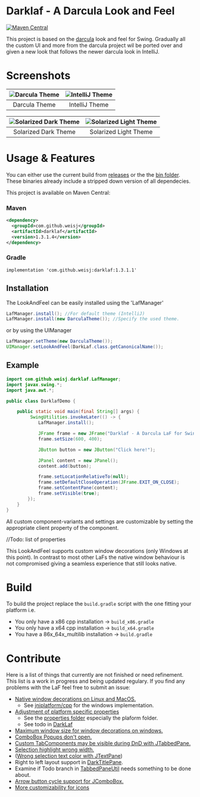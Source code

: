 # Darklaf - A Darcula Look and Feel

[![Maven Central](https://img.shields.io/maven-central/v/com.github.weisj/darklaf.svg?label=Maven%20Central)](https://search.maven.org/search?q=g:%22com.github.weisj%22%20AND%20a:%22darklaf%22)

This project is based on the [darcula](https://github.com/bulenkov/Darcula) look and feel for Swing.
Gradually all the custom UI and more from the darcula project wil be ported over and given a new look that follows the newer darcula look in IntelliJ.


# Screenshots
![Darcula Theme](https://github.com/weisJ/darklaf/blob/master/img/file_chooser_darcula.png) | ![IntelliJ Theme](https://github.com/weisJ/darklaf/blob/master/img/file_chooser_intellij.png)
:-------------------------:|:-------------------------:
Darcula Theme | IntelliJ Theme

![Solarized Dark Theme](https://github.com/weisJ/darklaf/blob/master/img/file_chooser_solarized_dark.png) | ![Solarized Light Theme](https://github.com/weisJ/darklaf/blob/master/img/file_chooser_solarized_light.png)
:-------------------------:|:-------------------------:
Solarized Dark Theme | Solarized Light Theme

# Usage & Features
You can either use the current build from [releases](https://github.com/weisJ/darklaf/releases) or the the [bin folder](https://github.com/weisJ/darklaf/tree/master/bin). These binaries already include a stripped down version of all dependecies.

This project is available on Maven Central:
### Maven
````xml
<dependency>
  <groupId>com.github.weisj</groupId>
  <artifactId>darklaf</artifactId>
  <version>1.3.1.4</version>
</dependency>
````
### Gradle
````
implementation 'com.github.weisj:darklaf:1.3.1.1'
````

## Installation
The LookAndFeel can be easily installed using the 'LafManager'
````java
LafManager.install(); //For default theme (IntelliJ)
LafManager.install(new DarculaTheme()); //Specify the used theme.
````
or by using the UIManager
````java
LafManager.setTheme(new DarculaTheme());
UIManager.setLookAndFeel(DarkLaf.class.getCanonicalName());
````

## Example
````java
import com.github.weisj.darklaf.LafManager;
import javax.swing.*;
import java.awt.*;

public class DarklafDemo {

    public static void main(final String[] args) {
         SwingUtilities.invokeLater(() -> {
            LafManager.install();

            JFrame frame = new JFrame("Darklaf - A Darcula LaF for Swing");
            frame.setSize(600, 400);

            JButton button = new JButton("Click here!");

            JPanel content = new JPanel();
            content.add(button);

            frame.setLocationRelativeTo(null);
            frame.setDefaultCloseOperation(JFrame.EXIT_ON_CLOSE);
            frame.setContentPane(content);
            frame.setVisible(true);
        });
    }
}
````

All custom component-variants and settings are customizable by setting the appropriate client
property of the component.

//Todo: list of properties

This LookAndFeel supports custom window decorations (only Windows at this point). In contrast to most other LaFs the native window behaviour is not compromised giving a seamless experience that still looks native.

# Build
To build the project replace the ````build.gradle```` script with the one
fitting your platform i.e.
- You only have a x86 cpp installation -> ````build_x86.gradle````
- You only have a x64 cpp installation -> ````build_x64.gradle````
- You have a 86x_64x_multilib installation -> ````build.gradle````

# Contribute
Here is a list of things that currently are not finished or need refinement. This list is a work in progress and being updated regulary. If you find any problems with the LaF feel free to submit an issue:

- [Native window decorations on Linux and MacOS.](https://github.com/weisJ/darklaf/issues/2)
  * See [jniplatform/cpp](https://github.com/weisJ/darklaf/tree/master/src/jniplatform/cpp) for the windows implementation.
- [Adjustment of platform specific properties](https://github.com/weisJ/darklaf/issues/2)
  * See the [properties folder](https://github.com/weisJ/darklaf/tree/master/src/main/resources/com/github/weisj/darklaf/properties) especially the plaform folder.
  * See todo in [DarkLaf](https://github.com/weisJ/darklaf/blob/master/src/main/java/com/github/weisj/darklaf/DarkLaf.java)
- [Maximum window size for window decorations on windows.](https://github.com/weisJ/darklaf/issues/3)
- [ComboBox Popups don't open.](https://github.com/weisJ/darklaf/issues/6)
- [Custom TabComponents may be visible during DnD with JTabbedPane.](https://github.com/weisJ/darklaf/issues/7)
- [Selection highlight wrong width.](https://github.com/weisJ/darklaf/issues/8)
- ([Wrong selection text color with JTextPane](https://github.com/weisJ/darklaf/issues/9))
- Right to left layout support in [DarkTitlePane](https://github.com/weisJ/darklaf/blob/master/src/main/java/com/github/weisj/darklaf/ui/rootpane/DarkTitlePane.java).
- Examine if Todo branch in [TabbedPaneUtil](https://github.com/weisJ/darklaf/blob/master/src/main/java/com/github/weisj/darklaf/ui/tabbedpane/TabbedPaneUtil.java) needs something to be done about.
- [Arrow button cycle support for JComboBox.](https://github.com/weisJ/darklaf/issues/10)
- [More customizability for icons](https://github.com/weisJ/darklaf/issues/11)
